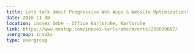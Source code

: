 ```yaml
---
title: Lets talk about Progressive Web Apps & Website Optimization!
date: 2016-11-30
location: inovex GmbH - Office Karlsruhe, Karlsruhe
link: https://www.meetup.com/inovex-karlsruhe/events/233639667/
usergroup: invxka
type: usergroup
---
```

